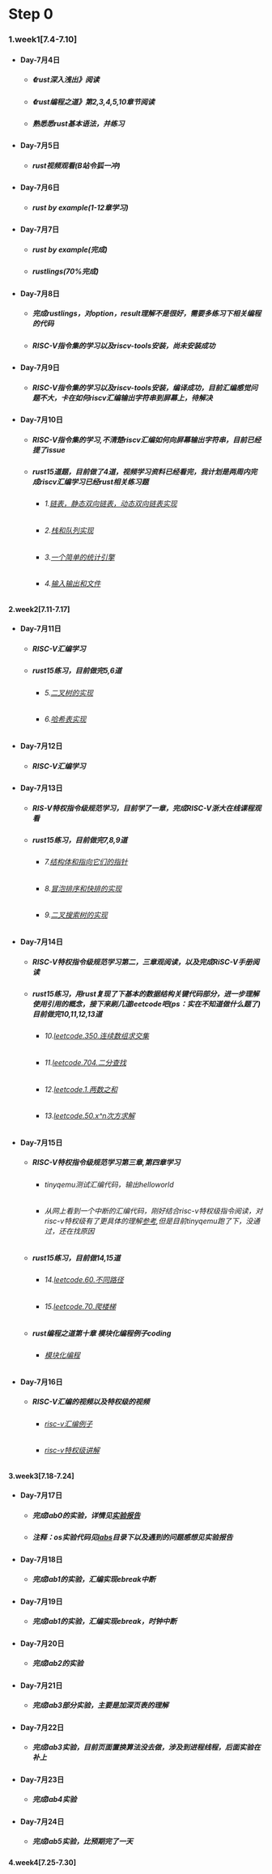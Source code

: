 # Step 0
### 1.week1[7.4-7.10]
  - #### Day-7月4日
    * ##### 《rust深入浅出》阅读
    * ##### 《rust编程之道》第2,3,4,5,10章节阅读
    * #####  熟悉悉rust基本语法，并练习 
  - #### Day-7月5日
    * #####  rust视频观看(B站令狐一冲)
  - #### Day-7月6日
    * #####  rust by example(1-12章学习)
  - #### Day-7月7日
    * #####  rust by example(完成)
    * #####  rustlings(70%完成)
  - #### Day-7月8日
    * #####  完成rustlings，对option，result理解不是很好，需要多练习下相关编程的代码
    * #####  RISC-V指令集的学习以及riscv-tools安装，尚未安装成功
  - #### Day-7月9日
    * #####  RISC-V指令集的学习以及riscv-tools安装，编译成功，目前汇编感觉问题不大，卡在如何riscv汇编输出字符串到屏幕上，待解决
  - #### Day-7月10日
    * #####  RISC-V指令集的学习,不清楚riscv汇编如何向屏幕输出字符串，目前已经提了issue
    * #####  rust15道题，目前做了4道，视频学习资料已经看完，我计划是两周内完成riscv汇编学习已经rust相关练习题
      - ###### 1.[链表，静态双向链表，动态双向链表实现](https://github.com/shiweiwww/rcore/tree/master/exercis/exe1)
      - ###### 2.[栈和队列实现](https://github.com/shiweiwww/rcore/tree/master/exercis/exe2)
      - ###### 3.[一个简单的统计引擎](https://github.com/shiweiwww/rcore/tree/master/exercis/exe3)
      - ###### 4.[输入输出和文件](https://github.com/shiweiwww/rcore/tree/master/exercis/exe4)
#### 2.week2[7.11-7.17]
  - #### Day-7月11日
    * #####  RISC-V汇编学习
    * #####  rust15练习，目前做完5,6道
      - ###### 5.[二叉树的实现](https://github.com/shiweiwww/rcore/tree/master/exercis/exe5)
      - ###### 6.[哈希表实现](https://github.com/shiweiwww/rcore/tree/master/exercis/exe6)
  - #### Day-7月12日
    * #####  RISC-V汇编学习

  - #### Day-7月13日
    * #####  RIS-V特权指令级规范学习，目前学了一章，完成RISC-V浙大在线课程观看
    * #####  rust15练习，目前做完7,8,9道
      - ###### 7.[结构体和指向它们的指针](https://github.com/shiweiwww/rcore/tree/master/exercis/exe7)
      - ###### 8.[冒泡排序和快排的实现](https://github.com/shiweiwww/rcore/tree/master/exercis/exe8)
      - ###### 9.[二叉搜索树的实现](https://github.com/shiweiwww/rcore/tree/master/exercis/exe9)

  - #### Day-7月14日
    * #####  RISC-V特权指令级规范学习第二，三章观阅读，以及完成RiSC-V手册阅读
    * #####  rust15练习，用rust复现了下基本的数据结构关键代码部分，进一步理解使用引用的概念，接下来刷几道leetcode吧(ps：实在不知道做什么题了)目前做完10,11,12,13道
      - ###### 10.[leetcode.350.连续数组求交集](https://github.com/shiweiwww/rcore/tree/master/exercis/exe10)
      - ###### 11.[leetcode.704.二分查找](https://github.com/shiweiwww/rcore/tree/master/exercis/exe11)
      - ###### 12.[leetcode.1.两数之和](https://github.com/shiweiwww/rcore/tree/master/exercis/exe12)
      - ###### 13.[leetcode.50.x^n次方求解](https://github.com/shiweiwww/rcore/tree/master/exercis/exe13)

  - #### Day-7月15日
    * #####  RISC-V特权指令级规范学习第三章,第四章学习
      - ###### tinyqemu测试汇编代码，输出helloworld
      - ###### 从网上看到一个中断的汇编代码，刚好结合risc-v特权级指令阅读，对risc-v特权级有了更具体的理解[参考](http://www.voidcn.com/article/p-wikmjhim-brz.html),但是目前tinyqemu跑了下，没通过，还在找原因
    * #####  rust15练习，目前做14,15道
      - ###### 14.[leetcode.60.不同路径](https://github.com/shiweiwww/rcore/tree/master/exercis/exe14)
      - ###### 15.[leetcode.70.爬楼梯](https://github.com/shiweiwww/rcore/tree/master/exercis/exe15)
    * #####  rust编程之道第十章 模块化编程例子coding
      - ###### [模块化编程](https://github.com/shiweiwww/rcore/tree/master/exercis/csv_challenge)
  - #### Day-7月16日
    * #####  RISC-V汇编的视频以及特权级的视频
      - ###### [risc-v汇编例子](https://www.youtube.com/watch?v=KLybwrpfQ3I)
      - ###### [risc-v特权级讲解](https://content.riscv.org/wp-content/uploads/2017/05/riscv-privileged-v1.10.pdf)
#### 3.week3[7.18-7.24]
  - #### Day-7月17日
    * #####  完成lab0的实验，详情见[实验报告](https://github.com/shiweiwww/rcore/tree/master/labs/lab0)
    * #####  注释：os实验代码见[labs](https://github.com/shiweiwww/rcore/tree/master/labs)目录下以及遇到的问题感想见实验报告
  - #### Day-7月18日
    * #####  完成lab1的实验，汇编实现ebreak中断
  - #### Day-7月19日
    * #####  完成lab1的实验，汇编实现ebreak，时钟中断
  - #### Day-7月20日
    * #####  完成lab2的实验
  - #### Day-7月21日
    * #####  完成lab3部分实验，主要是加深页表的理解
  - #### Day-7月22日  
    * #####  完成lab3实验，目前页面置换算法没去做，涉及到进程线程，后面实验在补上
  - #### Day-7月23日  
    * #####  完成lab4实验  
  - #### Day-7月24日  
    * #####  完成lab5实验，比预期完了一天
#### 4.week4[7.25-7.30]

